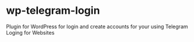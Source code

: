 # wp-telegram-login
Plugin for WordPress for login and create accounts for your using Telegram Loging for Websites
